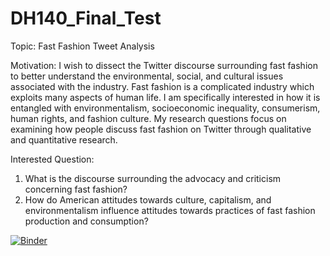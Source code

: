 # DH140_Final_Test

Topic: Fast Fashion Tweet Analysis

Motivation: I wish to dissect the Twitter discourse surrounding fast fashion to better understand the environmental, social, and cultural issues associated with the industry. Fast fashion is a complicated industry which exploits many aspects of human life. I am specifically interested in how it is entangled with environmentalism, socioeconomic inequality, consumerism, human rights, and fashion culture. My research questions focus on examining how people discuss fast fashion on Twitter through qualitative and quantitative research.

Interested Question:
1. What is the discourse surrounding the advocacy and criticism concerning fast fashion?
2. How do American attitudes towards culture, capitalism, and environmentalism influence attitudes towards practices of fast fashion production and consumption?


[![Binder](https://mybinder.org/badge_logo.svg)](https://mybinder.org/v2/gh/Reggie1314/DH140_Final_Test/HEAD)